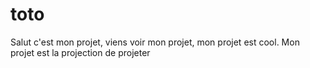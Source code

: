 toto
====
Salut c'est mon projet, viens voir mon projet, mon projet est cool.
Mon projet est la projection de projeter 
